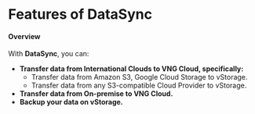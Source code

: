 # Features of DataSync

#### Overview

With **DataSync**, you can:

* **Transfer data from International Clouds to VNG Cloud, specifically:**
  * Transfer data from Amazon S3, Google Cloud Storage to vStorage.
  * Transfer data from any S3-compatible Cloud Provider to vStorage.
* **Transfer data from On-premise to VNG Cloud.**
* **Backup your data on vStorage.**
